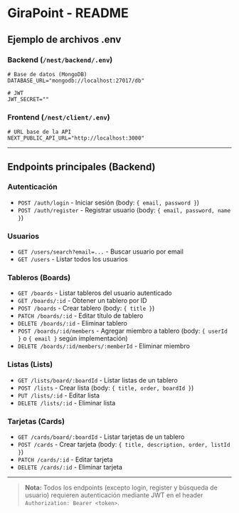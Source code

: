 # GiraPoint - README

## Ejemplo de archivos .env

### Backend (`/nest/backend/.env`)
```env
# Base de datos (MongoDB)
DATABASE_URL="mongodb://localhost:27017/db"

# JWT
JWT_SECRET=""
```

### Frontend (`/nest/client/.env`)
```env
# URL base de la API
NEXT_PUBLIC_API_URL="http://localhost:3000"
```

---

## Endpoints principales (Backend)

### Autenticación
- `POST /auth/login` - Iniciar sesión (body: `{ email, password }`)
- `POST /auth/register` - Registrar usuario (body: `{ email, password, name }`)

### Usuarios
- `GET /users/search?email=...` - Buscar usuario por email
- `GET /users` - Listar todos los usuarios

### Tableros (Boards)
- `GET /boards` - Listar tableros del usuario autenticado
- `GET /boards/:id` - Obtener un tablero por ID
- `POST /boards` - Crear tablero (body: `{ title }`)
- `PATCH /boards/:id` - Editar título de tablero
- `DELETE /boards/:id` - Eliminar tablero
- `POST /boards/:id/members` - Agregar miembro a tablero (body: `{ userId }` o `{ email }` según implementación)
- `DELETE /boards/:id/members/:memberId` - Eliminar miembro

### Listas (Lists)
- `GET /lists/board/:boardId` - Listar listas de un tablero
- `POST /lists` - Crear lista (body: `{ title, order, boardId }`)
- `PUT /lists/:id` - Editar lista
- `DELETE /lists/:id` - Eliminar lista

### Tarjetas (Cards)
- `GET /cards/board/:boardId` - Listar tarjetas de un tablero
- `POST /cards` - Crear tarjeta (body: `{ title, description, order, listId }`)
- `PATCH /cards/:id` - Editar tarjeta
- `DELETE /cards/:id` - Eliminar tarjeta

---

> **Nota:** Todos los endpoints (excepto login, register y búsqueda de usuario) requieren autenticación mediante JWT en el header `Authorization: Bearer <token>`. 